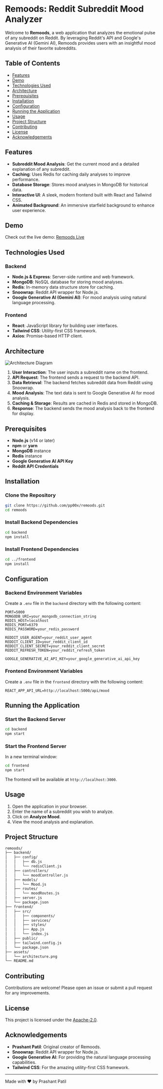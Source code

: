 # Remoods: Reddit Subreddit Mood Analyzer

Welcome to **Remoods**, a web application that analyzes the emotional pulse of any subreddit on Reddit. By leveraging Reddit's API and Google's Generative AI (Gemini AI), Remoods provides users with an insightful mood analysis of their favorite subreddits.


## Table of Contents

- [Features](#features)
- [Demo](#demo)
- [Technologies Used](#technologies-used)
- [Architecture](#architecture)
- [Prerequisites](#prerequisites)
- [Installation](#installation)
- [Configuration](#configuration)
- [Running the Application](#running-the-application)
- [Usage](#usage)
- [Project Structure](#project-structure)
- [Contributing](#contributing)
- [License](#license)
- [Acknowledgements](#acknowledgements)

## Features

- **Subreddit Mood Analysis**: Get the current mood and a detailed explanation of any subreddit.
- **Caching**: Uses Redis for caching daily analyses to improve performance.
- **Database Storage**: Stores mood analyses in MongoDB for historical data.
- **Interactive UI**: A sleek, modern frontend built with React and Tailwind CSS.
- **Animated Background**: An immersive starfield background to enhance user experience.

## Demo

Check out the live demo: [Remoods Live](https://remoods.vercel.app/)

## Technologies Used

### Backend

- **Node.js & Express**: Server-side runtime and web framework.
- **MongoDB**: NoSQL database for storing mood analyses.
- **Redis**: In-memory data structure store for caching.
- **Snoowrap**: Reddit API wrapper for Node.js.
- **Google Generative AI (Gemini AI)**: For mood analysis using natural language processing.

### Frontend

- **React**: JavaScript library for building user interfaces.
- **Tailwind CSS**: Utility-first CSS framework.
- **Axios**: Promise-based HTTP client.

## Architecture

![Architecture Diagram](./assets/architecture.png)

1. **User Interaction**: The user inputs a subreddit name on the frontend.
2. **API Request**: The frontend sends a request to the backend API.
3. **Data Retrieval**: The backend fetches subreddit data from Reddit using Snoowrap.
4. **Mood Analysis**: The text data is sent to Google Generative AI for mood analysis.
5. **Caching & Storage**: Results are cached in Redis and stored in MongoDB.
6. **Response**: The backend sends the mood analysis back to the frontend for display.

## Prerequisites

- **Node.js** (v14 or later)
- **npm** or **yarn**
- **MongoDB** instance
- **Redis** instance
- **Google Generative AI API Key**
- **Reddit API Credentials**

## Installation

### Clone the Repository

```bash
git clone https://github.com/pp00x/remoods.git
cd remoods
```

### Install Backend Dependencies

```bash
cd backend
npm install
```

### Install Frontend Dependencies

```bash
cd ../frontend
npm install
```

## Configuration

### Backend Environment Variables

Create a `.env` file in the `backend` directory with the following content:

```env
PORT=5000
MONGODB_URI=your_mongodb_connection_string
REDIS_HOST=localhost
REDIS_PORT=6379
REDIS_PASSWORD=your_redis_password

REDDIT_USER_AGENT=your_reddit_user_agent
REDDIT_CLIENT_ID=your_reddit_client_id
REDDIT_CLIENT_SECRET=your_reddit_client_secret
REDDIT_REFRESH_TOKEN=your_reddit_refresh_token

GOOGLE_GENERATIVE_AI_API_KEY=your_google_generative_ai_api_key
```

### Frontend Environment Variables

Create a `.env` file in the `frontend` directory with the following content:

```env
REACT_APP_API_URL=http://localhost:5000/api/mood
```

## Running the Application

### Start the Backend Server

```bash
cd backend
npm start
```

### Start the Frontend Server

In a new terminal window:

```bash
cd frontend
npm start
```

The frontend will be available at `http://localhost:3000`.

## Usage

1. Open the application in your browser.
2. Enter the name of a subreddit you wish to analyze.
3. Click on **Analyze Mood**.
4. View the mood analysis and explanation.

## Project Structure

```bash
remoods/
├── backend/
│   ├── config/
│   │   ├── db.js
│   │   └── redisClient.js
│   ├── controllers/
│   │   └── moodController.js
│   ├── models/
│   │   └── Mood.js
│   ├── routes/
│   │   └── moodRoutes.js
│   ├── server.js
│   └── package.json
├── frontend/
│   ├── src/
│   │   ├── components/
│   │   ├── services/
│   │   ├── styles/
│   │   ├── App.js
│   │   └── index.js
│   ├── public/
│   ├── tailwind.config.js
│   └── package.json
├── assets/
│   └── architecture.png
└── README.md
```

## Contributing

Contributions are welcome! Please open an issue or submit a pull request for any improvements.

## License

This project is licensed under the [Apache-2.0](LICENSE).

## Acknowledgements

- **Prashant Patil**: Original creator of Remoods.
- **Snoowrap**: Reddit API wrapper for Node.js.
- **Google Generative AI**: For providing the natural language processing capabilities.
- **Tailwind CSS**: For the amazing utility-first CSS framework.

---

Made with ❤️ by Prashant Patil